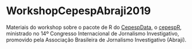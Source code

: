 # WorkshopCepespAbraji2019
Materiais do workshop sobre o pacote de R do [CepespData](https://cepespdata.io/), o [cepespR](https://github.com/Cepesp-Fgv/cepesp-r), ministrado no 14º Congresso Internacional de Jornalismo Investigativo, promovido pela Associação Brasileira de Jornalismo Investigativo (Abraji). 


